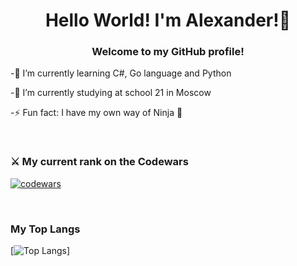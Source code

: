 <!-- ### Hello World! I'm Alexander!  👋
-->

<h1 align="center">Hello World! I'm Alexander!👋</h1>
<h3 align="center">Welcome to my GitHub profile!</h3>

<!--
**Goldriel/Goldriel** is a ✨ _special_ ✨ repository because its `README.md` (this file) appears on your GitHub profile.

Here are some ideas to get you started:

- 🔭 I’m currently working on ...
- 🌱 I’m currently learning C# language and Python
- 👯 I’m looking to collaborate on ...
- 🤔 I’m looking for help with ...
- 💬 Ask me about ...
- 📫 How to reach me: ...
- 😄 Pronouns: ...
- ⚡ Fun fact: ...
-->

<div>
<p>-🌱 I’m currently learning C#, Go language and Python </p>
<p>-🔭 I’m currently studying at school 21 in Moscow </p>
<p>-⚡ Fun fact: I have my own way of Ninja 🥷</p>
</div>

<br><h3 align="left">⚔️ My current rank on the Codewars</h3>
[![codewars](https://www.codewars.com/users/Elroel/badges/large)](https://www.codewars.com/users/Elroel)

<br><h3 align="left">My Top Langs</h3>
[![Top Langs](https://github-readme-stats.vercel.app/api/top-langs/?username=goldriel)]

